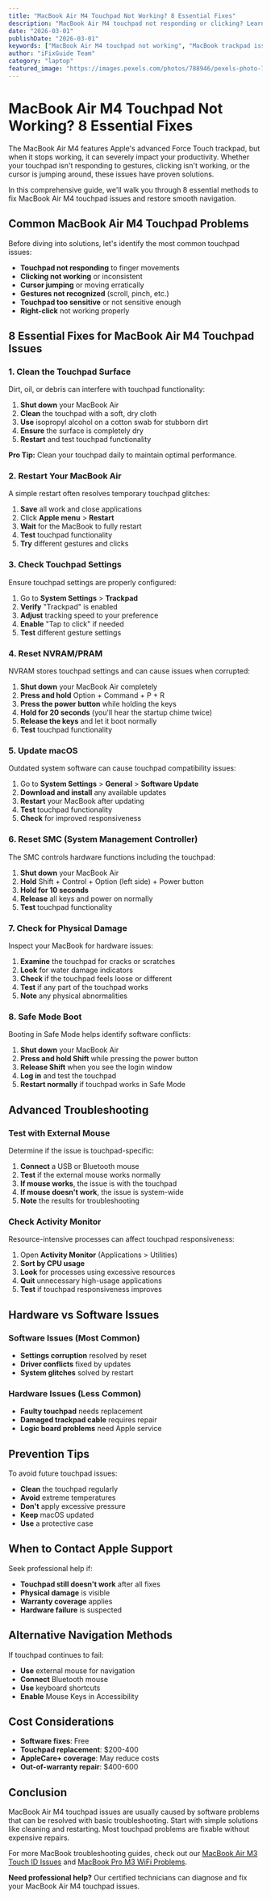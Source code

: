 ```yaml
---
title: "MacBook Air M4 Touchpad Not Working? 8 Essential Fixes"
description: "MacBook Air M4 touchpad not responding or clicking? Learn 8 proven solutions to fix trackpad issues and restore your laptop's navigation."
date: "2026-03-01"
publishDate: "2026-03-01"
keywords: ["MacBook Air M4 touchpad not working", "MacBook trackpad issues", "M4 MacBook touchpad fix", "MacBook Air trackpad problems", "MacBook touchpad repair"]
author: "iFixGuide Team"
category: "laptop"
featured_image: "https://images.pexels.com/photos/788946/pexels-photo-788946.jpeg?auto=compress&cs=tinysrgb&w=1200"
---
```


# MacBook Air M4 Touchpad Not Working? 8 Essential Fixes

The MacBook Air M4 features Apple's advanced Force Touch trackpad, but when it stops working, it can severely impact your productivity. Whether your touchpad isn't responding to gestures, clicking isn't working, or the cursor is jumping around, these issues have proven solutions.

In this comprehensive guide, we'll walk you through 8 essential methods to fix MacBook Air M4 touchpad issues and restore smooth navigation.

## Common MacBook Air M4 Touchpad Problems

Before diving into solutions, let's identify the most common touchpad issues:

- **Touchpad not responding** to finger movements
- **Clicking not working** or inconsistent
- **Cursor jumping** or moving erratically
- **Gestures not recognized** (scroll, pinch, etc.)
- **Touchpad too sensitive** or not sensitive enough
- **Right-click** not working properly

## 8 Essential Fixes for MacBook Air M4 Touchpad Issues

### 1. Clean the Touchpad Surface

Dirt, oil, or debris can interfere with touchpad functionality:

1. **Shut down** your MacBook Air
2. **Clean** the touchpad with a soft, dry cloth
3. **Use** isopropyl alcohol on a cotton swab for stubborn dirt
4. **Ensure** the surface is completely dry
5. **Restart** and test touchpad functionality

**Pro Tip:** Clean your touchpad daily to maintain optimal performance.

### 2. Restart Your MacBook Air

A simple restart often resolves temporary touchpad glitches:

1. **Save** all work and close applications
2. Click **Apple menu** > **Restart**
3. **Wait** for the MacBook to fully restart
4. **Test** touchpad functionality
5. **Try** different gestures and clicks

### 3. Check Touchpad Settings

Ensure touchpad settings are properly configured:

1. Go to **System Settings** > **Trackpad**
2. **Verify** "Trackpad" is enabled
3. **Adjust** tracking speed to your preference
4. **Enable** "Tap to click" if needed
5. **Test** different gesture settings

### 4. Reset NVRAM/PRAM

NVRAM stores touchpad settings and can cause issues when corrupted:

1. **Shut down** your MacBook Air completely
2. **Press and hold** Option + Command + P + R
3. **Press the power button** while holding the keys
4. **Hold for 20 seconds** (you'll hear the startup chime twice)
5. **Release the keys** and let it boot normally
6. **Test** touchpad functionality

### 5. Update macOS

Outdated system software can cause touchpad compatibility issues:

1. Go to **System Settings** > **General** > **Software Update**
2. **Download and install** any available updates
3. **Restart** your MacBook after updating
4. **Test** touchpad functionality
5. **Check** for improved responsiveness

### 6. Reset SMC (System Management Controller)

The SMC controls hardware functions including the touchpad:

1. **Shut down** your MacBook Air
2. **Hold** Shift + Control + Option (left side) + Power button
3. **Hold for 10 seconds**
4. **Release** all keys and power on normally
5. **Test** touchpad functionality

### 7. Check for Physical Damage

Inspect your MacBook for hardware issues:

1. **Examine** the touchpad for cracks or scratches
2. **Look** for water damage indicators
3. **Check** if the touchpad feels loose or different
4. **Test** if any part of the touchpad works
5. **Note** any physical abnormalities

### 8. Safe Mode Boot

Booting in Safe Mode helps identify software conflicts:

1. **Shut down** your MacBook Air
2. **Press and hold Shift** while pressing the power button
3. **Release Shift** when you see the login window
4. **Log in** and test the touchpad
5. **Restart normally** if touchpad works in Safe Mode

## Advanced Troubleshooting

### Test with External Mouse

Determine if the issue is touchpad-specific:

1. **Connect** a USB or Bluetooth mouse
2. **Test** if the external mouse works normally
3. **If mouse works**, the issue is with the touchpad
4. **If mouse doesn't work**, the issue is system-wide
5. **Note** the results for troubleshooting

### Check Activity Monitor

Resource-intensive processes can affect touchpad responsiveness:

1. Open **Activity Monitor** (Applications > Utilities)
2. **Sort by CPU usage**
3. **Look** for processes using excessive resources
4. **Quit** unnecessary high-usage applications
5. **Test** if touchpad responsiveness improves

## Hardware vs Software Issues

### Software Issues (Most Common)
- **Settings corruption** resolved by reset
- **Driver conflicts** fixed by updates
- **System glitches** solved by restart

### Hardware Issues (Less Common)
- **Faulty touchpad** needs replacement
- **Damaged trackpad cable** requires repair
- **Logic board problems** need Apple service

## Prevention Tips

To avoid future touchpad issues:

- **Clean** the touchpad regularly
- **Avoid** extreme temperatures
- **Don't** apply excessive pressure
- **Keep** macOS updated
- **Use** a protective case

## When to Contact Apple Support

Seek professional help if:

- **Touchpad still doesn't work** after all fixes
- **Physical damage** is visible
- **Warranty coverage** applies
- **Hardware failure** is suspected

## Alternative Navigation Methods

If touchpad continues to fail:

- **Use** external mouse for navigation
- **Connect** Bluetooth mouse
- **Use** keyboard shortcuts
- **Enable** Mouse Keys in Accessibility

## Cost Considerations

- **Software fixes**: Free
- **Touchpad replacement**: $200-400
- **AppleCare+ coverage**: May reduce costs
- **Out-of-warranty repair**: $400-600

## Conclusion

MacBook Air M4 touchpad issues are usually caused by software problems that can be resolved with basic troubleshooting. Start with simple solutions like cleaning and restarting. Most touchpad problems are fixable without expensive repairs.

For more MacBook troubleshooting guides, check out our [MacBook Air M3 Touch ID Issues](/troubleshooting/laptop/macbook-air-m3-touch-id-not-working) and [MacBook Pro M3 WiFi Problems](/troubleshooting/laptop/macbook-pro-m3-wifi-not-working).

**Need professional help?** Our certified technicians can diagnose and fix your MacBook Air M4 touchpad issues.

